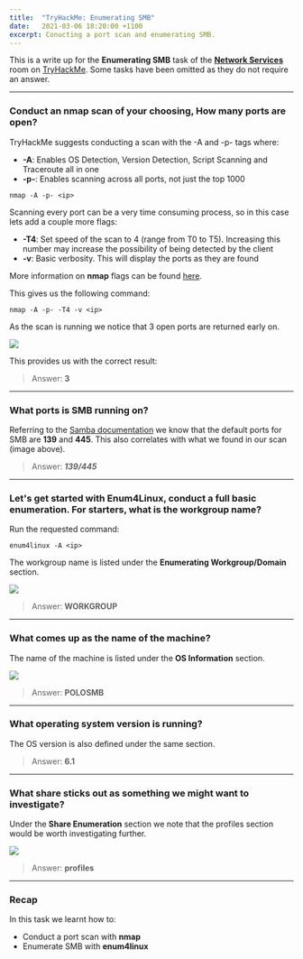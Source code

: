 ```yaml
---
title:  "TryHackMe: Enumerating SMB"
date:   2021-03-06 18:20:00 +1100
excerpt: Conucting a port scan and enumerating SMB.
---
```


This is a write up for the **Enumerating SMB** task of the [**Network Services**](https://tryhackme.com/room/networkservices) room on [TryHackMe](https://tryhackme.com). Some tasks have been omitted as they do not require an answer.

***

### Conduct an nmap scan of your choosing, How many ports are open?

TryHackMe suggests conducting a scan with the -A and -p- tags where:
 * **-A**: Enables OS Detection, Version Detection, Script Scanning and Traceroute all in one
 * **-p-**: Enables scanning across all ports, not just the top 1000

```
nmap -A -p- <ip>
```

Scanning every port can be a very time consuming process, so in this case lets add a couple more flags:
 * **-T4**: Set speed of the scan to 4 (range from T0 to T5). Increasing this number may increase the possibility of being detected by the client
 * **-v**: Basic verbosity. This will display the ports as they are found

 More information on **nmap** flags can be found [here](https://nmap.org/book/port-scanning-options.html).

This gives us the following command:

```
nmap -A -p- -T4 -v <ip>
```

As the scan is running we notice that 3 open ports are returned early on.

<img src="{{ site.baseurl }}/assets/images/2021-03-06-enumerating-smb/01-nmap-scan.jpg">

This provides us with the correct result:

> Answer: **3**

***

### What ports is SMB running on?

Referring to the [Samba documentation](https://www.samba.org/~tpot/articles/firewall.html) we know that the default ports for SMB are **139** and **445**.
This also correlates with what we found in our scan (image above).

> Answer: ***139/445***

***

### Let's get started with Enum4Linux, conduct a full basic enumeration. For starters, what is the workgroup name?

Run the requested command:

```
enum4linux -A <ip>
```

The workgroup name is listed under the **Enumerating Workgroup/Domain** section.

<img src="{{ site.baseurl }}/assets/images/2021-03-06-enumerating-smb/02-enum4linux-workgroup.jpg">

> Answer: **WORKGROUP**

***

### What comes up as the name of the machine?

The name of the machine is listed under the **OS Information** section.

<img src="{{ site.baseurl }}/assets/images/2021-03-06-enumerating-smb/03-enum4linux-name.jpg">

> Answer: **POLOSMB**

***

### What operating system version is running?

The OS version is also defined under the same section.

> Answer: **6.1**

***

### What share sticks out as something we might want to investigate?

Under the **Share Enumeration** section we note that the profiles section would be worth investigating further.

<img src="{{ site.baseurl }}/assets/images/2021-03-06-enumerating-smb/04-enum4linux-profiles.jpg">

> Answer: **profiles**

***

### Recap

In this task we learnt how to:
 * Conduct a port scan with **nmap**
 * Enumerate SMB with **enum4linux**